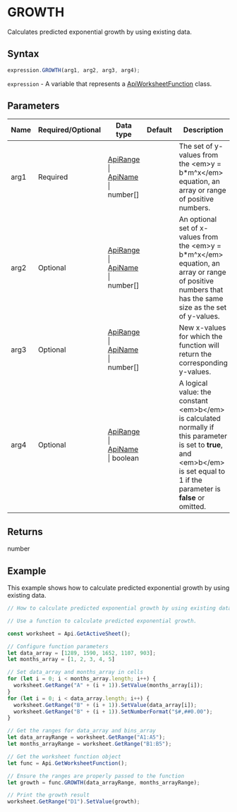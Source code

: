 # GROWTH

Calculates predicted exponential growth by using existing data.

## Syntax

```javascript
expression.GROWTH(arg1, arg2, arg3, arg4);
```

`expression` - A variable that represents a [ApiWorksheetFunction](../ApiWorksheetFunction.md) class.

## Parameters

| **Name** | **Required/Optional** | **Data type** | **Default** | **Description** |
| ------------- | ------------- | ------------- | ------------- | ------------- |
| arg1 | Required | [ApiRange](../../ApiRange/ApiRange.md) \| [ApiName](../../ApiName/ApiName.md) \| number[] |  | The set of y-values from the &lt;em&gt;y = b*m^x&lt;/em&gt; equation, an array or range of positive numbers. |
| arg2 | Optional | [ApiRange](../../ApiRange/ApiRange.md) \| [ApiName](../../ApiName/ApiName.md) \| number[] |  | An optional set of x-values from the &lt;em&gt;y = b*m^x&lt;/em&gt; equation, an array or range of positive numbers that has the same size as the set of y-values. |
| arg3 | Optional | [ApiRange](../../ApiRange/ApiRange.md) \| [ApiName](../../ApiName/ApiName.md) \| number[] |  | New x-values for which the function will return the corresponding y-values. |
| arg4 | Optional | [ApiRange](../../ApiRange/ApiRange.md) \| [ApiName](../../ApiName/ApiName.md) \| boolean |  | A logical value: the constant &lt;em&gt;b&lt;/em&gt; is calculated normally if this parameter is set to **true**, and &lt;em&gt;b&lt;/em&gt; is set equal to 1 if the parameter is **false** or omitted. |

## Returns

number

## Example

This example shows how to calculate predicted exponential growth by using existing data.

```javascript editor-xlsx
// How to calculate predicted exponential growth by using existing data.

// Use a function to calculate predicted exponential growth.

const worksheet = Api.GetActiveSheet();

// Configure function parameters
let data_array = [1289, 1590, 1652, 1107, 903]; 
let months_array = [1, 2, 3, 4, 5]

// Set data_array and months_array in cells
for (let i = 0; i < months_array.length; i++) {
  worksheet.GetRange("A" + (i + 1)).SetValue(months_array[i]);
}
for (let i = 0; i < data_array.length; i++) {
  worksheet.GetRange("B" + (i + 1)).SetValue(data_array[i]);
  worksheet.GetRange("B" + (i + 1)).SetNumberFormat("$#,##0.00");
}

// Get the ranges for data_array and bins_array
let data_arrayRange = worksheet.GetRange("A1:A5");
let months_arrayRange = worksheet.GetRange("B1:B5");

// Get the worksheet function object
let func = Api.GetWorksheetFunction();

// Ensure the ranges are properly passed to the function
let growth = func.GROWTH(data_arrayRange, months_arrayRange);

// Print the growth result
worksheet.GetRange("D1").SetValue(growth);
```
